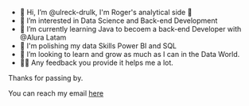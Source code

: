 - 👋 Hi, I’m @ulreck-drulk, I'm Roger's analytical side 🧠
- 👀 I’m interested in Data Science and Back-end Development
- 🥇 I’m currently learning Java to becoem a back-end Developer with @Alura Latam
- 🌱 I'm polishing my data Skills Power BI and SQL
- 💞️ I’m looking to learn and grow as much as I can in the Data World.
- 👨‍🏫 Any feedback you provide it helps me a lot.

Thanks for passing by.

You can reach my email [here](mailto:rchamorrom204@gmail.com)


<!---
ulreck-drulk/ulreck-drulk is a ✨ special ✨ repository because its `README.md` (this file) appears on your GitHub profile.
You can click the Preview link to take a look at your changes.
--->
